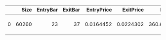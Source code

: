 |    |   Size |   EntryBar |   ExitBar |   EntryPrice |   ExitPrice |     PnL |   ReturnPct | EntryTime           | ExitTime            | Duration         |
|---:|-------:|-----------:|----------:|-------------:|------------:|--------:|------------:|:--------------------|:--------------------|:-----------------|
|  0 |  60260 |         23 |        37 |    0.0164452 |   0.0224302 | 360.659 |    0.363939 | 2022-11-28 00:00:00 | 2023-03-06 00:00:00 | 98 days 00:00:00 |